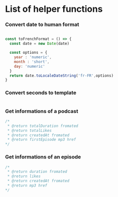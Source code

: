 # List of helper functions


### Convert date to human format

```js

const toFrenchFormat = () => {
  const date = new Date(date)

  const options = {
    year : 'numeric',
    month : 'short',
    day: 'numeric'
  }
  return date.toLocaleDateString('fr-FR',options)
}
```

### Convert seconds to template

```js

```

### Get informations of a podcast 

```js 
/*
 * @return totalDuration fromated
 * @return totalLikes 
 * @return createdAt fromated
 * @return firstEpisode mp3 href
*/
```

### Get informations of an episode

```js 
/*
 * @return duration fromated
 * @return likes 
 * @return createdAt fromated
 * @return mp3 href
*/
```